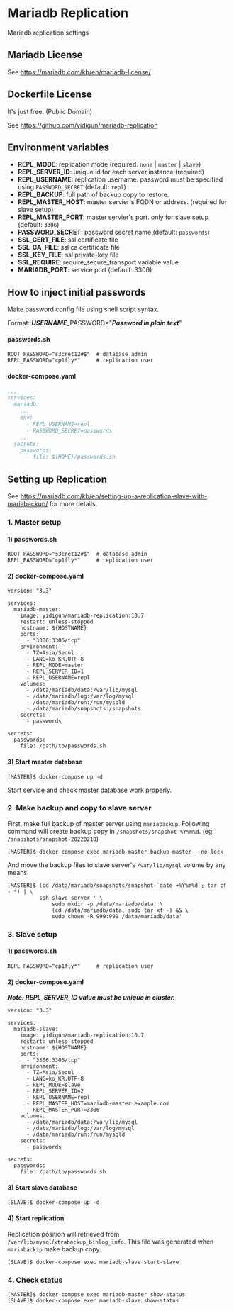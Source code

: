 # Mariadb Replication

Mariadb replication settings

## Mariadb License

See https://mariadb.com/kb/en/mariadb-license/

## Dockerfile License

It's just free. (Public Domain)

See https://github.com/yidigun/mariadb-replication

## Environment variables

- **REPL_MODE**: replication mode (required. ```none``` | ```master``` | ```slave```)
- **REPL_SERVER_ID**: unique id for each server instance (required)
- **REPL_USERNAME**: replication username. password must be specified using ```PASSWORD_SECRET``` (default: ```repl```)
- **REPL_BACKUP**: full path of backup copy to restore.
- **REPL_MASTER_HOST**: master servier's FQDN or address. (required for slave setup)
- **REPL_MASTER_PORT**: master servier's port. only for slave setup (default: ```3306```)
- **PASSWORD_SECRET**: password secret name (default: ```passwords```)
- **SSL_CERT_FILE**: ssl certificate file
- **SSL_CA_FILE**: ssl ca certificate file
- **SSL_KEY_FILE**: ssl private-key file
- **SSL_REQUIRE**: require_secure_transport variable value
- **MARIADB_PORT**: service port (default: 3306)

## How to inject initial passwords

Make password config file using shell script syntax.

Format: ***USERNAME***_PASSWORD="___Password in plain text___"

#### passwords.sh

```shell
ROOT_PASSWORD="s3cret12#$"  # database admin
REPL_PASSWORD="cp1fly*"     # replication user
```

#### docker-compose.yaml

```yaml
...
services:
  mariadb:
    ...
    env:
      - REPL_USERNAME=repl
      - PASSWORD_SECRET=passwords
    ...
  secrets:
    passwords:
      - file: ${HOME}/passwords.sh
```

## Setting up Replication

See https://mariadb.com/kb/en/setting-up-a-replication-slave-with-mariabackup/ for more details.

### 1. Master setup

#### 1) passwords.sh

```shell
ROOT_PASSWORD="s3cret12#$"  # database admin
REPL_PASSWORD="cp1fly*"     # replication user
```

#### 2) docker-compose.yaml

```shell
version: "3.3"

services:
  mariadb-master:
    image: yidigun/mariadb-replication:10.7
    restart: unless-stopped
    hostname: ${HOSTNAME}
    ports:
      - "3306:3306/tcp"
    environment:
      - TZ=Asia/Seoul
      - LANG=ko_KR.UTF-8
      - REPL_MODE=master
      - REPL_SERVER_ID=1
      - REPL_USERNAME=repl
    volumes:
      - /data/mariadb/data:/var/lib/mysql
      - /data/mariadb/log:/var/log/mysql
      - /data/mariadb/run:/run/mysqld
      - /data/mariadb/snapshots:/snapshots
    secrets:
      - passwords

secrets:
  passwords:
    file: /path/to/passwords.sh
```

#### 3) Start master database

```shell
[MASTER]$ docker-compose up -d
```

Start service and check master database work properly.

### 2. Make backup and copy to slave server

First, make full backup of master server using ```mariabackup```.
Following command will create backup copy in ```/snapshots/snapshot-%Y%m%d```.
(eg: ```/snapshots/snapshot-20220210```)

```shell
[MASTER]$ docker-compose exec mariadb-master backup-master --no-lock
```

And move the backup files to slave server's ```/var/lib/mysql``` volume by any means.

```shell
[MASTER]$ (cd /data/mariadb/snapshots/snapshot-`date +%Y%m%d`; tar cf - *) | \
          ssh slave-server ' \
              sudo mkdir -p /data/mariadb/data; \
              (cd /data/mariadb/data; sudo tar xf -) && \
              sudo chown -R 999:999 /data/mariadb/data'
```

### 3. Slave setup

#### 1) passwords.sh

```shell
REPL_PASSWORD="cp1fly*"     # replication user
```

#### 2) docker-compose.yaml

***Note: REPL_SERVER_ID value must be unique in cluster.***

```shell
version: "3.3"

services:
  mariadb-slave:
    image: yidigun/mariadb-replication:10.7
    restart: unless-stopped
    hostname: ${HOSTNAME}
    ports:
      - "3306:3306/tcp"
    environment:
      - TZ=Asia/Seoul
      - LANG=ko_KR.UTF-8
      - REPL_MODE=slave
      - REPL_SERVER_ID=2
      - REPL_USERNAME=repl
      - REPL_MASTER_HOST=mariadb-master.example.com
      - REPL_MASTER_PORT=3306
    volumes:
      - /data/mariadb/data:/var/lib/mysql
      - /data/mariadb/log:/var/log/mysql
      - /data/mariadb/run:/run/mysqld
    secrets:
      - passwords

secrets:
  passwords:
    file: /path/to/passwords.sh
```

#### 3) Start slave database

```shell
[SLAVE]$ docker-compose up -d
```

#### 4) Start replication

Replication position will retrieved from ```/var/lib/mysql```/```xtrabackup_binlog_info```.
This file was generated when ```mariabackip``` make backup copy.

```shell
[SLAVE]$ docker-compose exec mariadb-slave start-slave
```

### 4. Check status

```shell
[MASTER]$ docker-compose exec mariadb-master show-status
[SLAVE]$ docker-compose exec mariadb-slave show-status
```